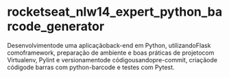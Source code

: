 # rocketseat_nlw14_expert_python_barcode_generator
Desenvolvimentode uma aplicaçãoback-end em Python, utilizandoFlask comoframework, preparação de ambiente e boas práticas de projetocom Virtualenv, Pylint e versionamentode códigousandopre-commit,  criaçãode códigode barras com python-barcode e testes com Pytest.
